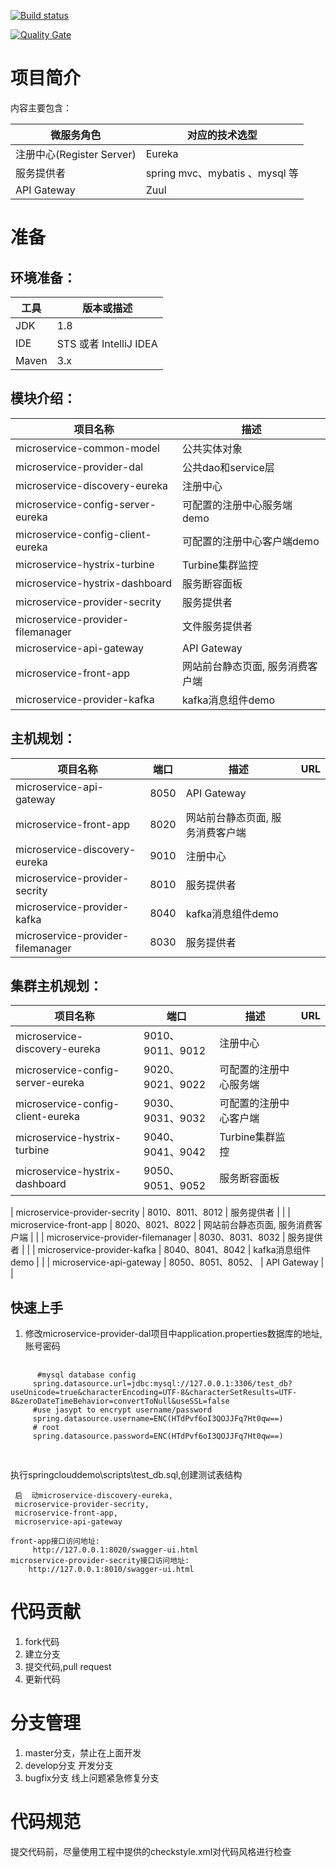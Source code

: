 
[![Build status](https://travis-ci.org/15838028035/springclouddemo.svg?branch=master)](https://travis-ci.org/15838028035/springclouddemo/)


[![Quality Gate](http://192.168.96.88:9000/dashboard?id=com.zhongkexinli.cloud%3Aspring-cloud-microservice-demo&metric=alert_status)](http://192.168.96.88:9000/dashboard?id=com.zhongkexinli.cloud%3Aspring-cloud-microservice-demo)

# 项目简介
内容主要包含：

| 微服务角色                 | 对应的技术选型                              |
| --------------------- | ------------------------------------ |
| 注册中心(Register Server) | Eureka                               |
| 服务提供者                 | spring mvc、mybatis 、mysql 等       |
| API Gateway           | Zuul                                 |


# 准备

## 环境准备：

| 工具    | 版本或描述                |
| ----- | -------------------- |
| JDK   | 1.8                  |
| IDE   | STS 或者 IntelliJ IDEA |
| Maven | 3.x                  |

## 模块介绍：
| 项目名称                                     | 描述                                                                                                                     |
| -------------------| ---------------------------------------- |
| microservice-common-model            | 公共实体对象 |
| microservice-provider-dal            | 公共dao和service层 |
| microservice-discovery-eureka        | 注册中心              |
| microservice-config-server-eureka    | 可配置的注册中心服务端  demo            |
| microservice-config-client-eureka    | 可配置的注册中心客户端demo              |
| microservice-hystrix-turbine         |Turbine集群监控            |
| microservice-hystrix-dashboard       | 服务断容面板              |
| microservice-provider-secrity       | 服务提供者          |
| microservice-provider-filemanager   | 文件服务提供者          |
| microservice-api-gateway                 | API Gateway            |
| microservice-front-app                   | 网站前台静态页面, 服务消费客户端     |
| microservice-provider-kafka              | kafka消息组件demo     |


## 主机规划：

| 项目名称                                     | 端口   | 描述                     | URL             |
| ---------------------------------------- | ---- | ---------------------- | --------------- |
| microservice-api-gateway                 | 8050 | API Gateway            |                 |
| microservice-front-app                   | 8020 | 网站前台静态页面, 服务消费客户端   |                 |
| microservice-discovery-eureka            | 9010 | 注册中心                                                    |                 |
| microservice-provider-secrity            | 8010 | 服务提供者                                                |                  |
| microservice-provider-kafka              | 8040 | kafka消息组件demo        |                  |
| microservice-provider-filemanager        | 8030 | 服务提供者                                                |                  |

## 集群主机规划：

| 项目名称                                     | 端口   | 描述                     | URL             |
| ---------------------------------------- | ---- | ---------------------- | --------------- |
| microservice-discovery-eureka            | 9010、9011、9012 | 注册中心                                                    |                 |
| microservice-config-server-eureka        | 9020、9021、9022 | 可配置的注册中心服务端                                           |                 |
| microservice-config-client-eureka        | 9030、9031、9032 | 可配置的注册中心客户端                                                    |                 |
| microservice-hystrix-turbine             | 9040、9041、9042 | Turbine集群监控                                                    |                 |
| microservice-hystrix-dashboard           | 9050、9051、9052 | 服务断容面板                                                    |                 |

| microservice-provider-secrity            | 8010、8011、8012 | 服务提供者                                                |                  |
| microservice-front-app                   | 8020、8021、8022 | 网站前台静态页面, 服务消费客户端   |                 |
| microservice-provider-filemanager        | 8030、8031、8032 | 服务提供者                                                |                  |
| microservice-provider-kafka              | 8040、8041、8042 | kafka消息组件demo        |                  |
| microservice-api-gateway                 | 8050、8051、8052、 | API Gateway            |                 |




## 快速上手

 1. 修改microservice-provider-dal项目中application.properties数据库的地址,账号密码
 <pre>
     <code>
      #mysql database config
     spring.datasource.url=jdbc:mysql://127.0.0.1:3306/test_db?useUnicode=true&characterEncoding=UTF-8&characterSetResults=UTF-8&zeroDateTimeBehavior=convertToNull&useSSL=false
     #use jasypt to encrypt username/password
     spring.datasource.username=ENC(HTdPvf6oI3QOJJFq7Ht0qw==)
     # root
     spring.datasource.password=ENC(HTdPvf6oI3QOJJFq7Ht0qw==)
     </code>
 </pre>

执行springclouddemo\scripts\test_db.sql,创建测试表结构


     启  动microservice-discovery-eureka,
     microservice-provider-secrity,
     microservice-front-app,
     microservice-api-gateway
     
    front-app接口访问地址:
         http://127.0.0.1:8020/swagger-ui.html
    microservice-provider-secrity接口访问地址:
        http://127.0.0.1:8010/swagger-ui.html     
  

# 代码贡献
 1. fork代码
 2. 建立分支
 3. 提交代码,pull request
 4. 更新代码

# 分支管理
 1. master分支，禁止在上面开发
 2. develop分支 开发分支
 3. bugfix分支  线上问题紧急修复分支

# 代码规范
 提交代码前，尽量使用工程中提供的checkstyle.xml对代码风格进行检查
 


     
